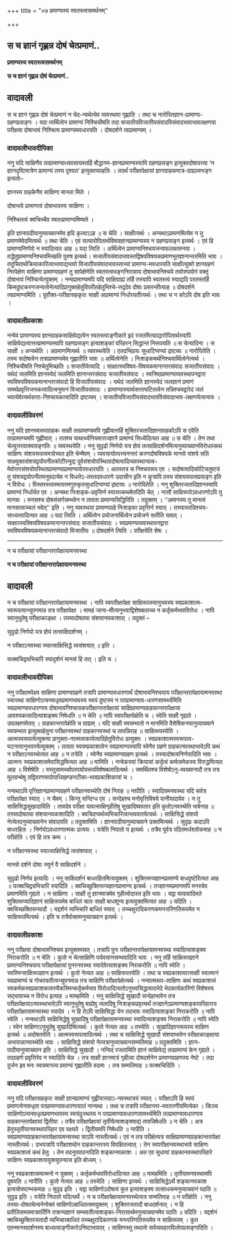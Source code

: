 +++
title = "०७ प्रमाण्यस्य स्वतस्त्वसमर्थनम्"

+++


## स च ज्ञानं गृह्णन्न दोषं चेत्प्रमाणं..

**प्रमाण्यस्य स्वतस्त्वसमर्थनम्**

**स च ज्ञानं गृह्णन्न दोषं चेत्प्रमाणं..**

## **वादावली**

स च ज्ञानं गृह्णन्न दोषं चेत्प्रमाणं न चेद-न्यथेत्येव व्यवस्थया गृह्णाति । तथा च नारोपितज्ञान-प्रामाण्य-ग्रहणप्रसङ्गः । यदा त्वर्थित्वेन प्रामाण्यं निश्चिचीषति तदा सजातीयविजातीयसंवादविसंवादभावाभावलक्षणया परीक्षया दोषाभावं निश्चित्य प्रामाण्यमवधारयति । दोषदर्शने त्वप्रामाण्यम् ।

### **वादावलीभावदीपिका**

ननु यदि साक्षिणैव तत्प्रामाण्याध्यवसायस्तर्हि बौद्धागम-ज्ञानप्रामाण्यस्यापि ग्रहणप्रसङ्ग इत्युक्तदोषापत्त्या ‘न ज्ञानदृष्टिमात्रेण प्रामाण्यं तस्य दृश्यत’ इत्युक्तव्याहतिः । तदर्थं परीक्षापेक्षायां ज्ञानग्राहकमात्र-ग्राह्यत्वभङ्ग इत्यतो–

ज्ञानस्य ग्राहकेणैव साक्षिणा मानता मितेः ।

दोषाभावे प्रामाणत्वं दोषाभावस्य साक्षिणा ।

निश्चितत्वं क्वचिच्चैव स्वतःप्रामाण्यमिष्यते ।

इति ज्ञानपादीयानुव्याख्यानमेव हृदि कृत्वाऽऽह ॥ स चेति । साक्षीत्यर्थः । अन्यथाऽप्रमाणमित्येव न तु प्रमाणमेवेदमित्यर्थः ॥ तथा चेति । एवं सत्यारोपितार्थविषयज्ञानप्रामाण्यस्य न ग्रहणप्रसङ्ग इत्यर्थः । एवं हि प्रामाण्यनिर्णयो न स्यादित्यत आह ॥ यदा त्विति । अर्थित्वेन प्रामाण्यनिश्चयजन्यफलकामनया । तद्धेतुप्रामाण्यनिश्चयमिच्छति पुरुष इत्यर्थः। सजातीयसंवादभावस्तद्विषयविषयकप्रमाणभूतज्ञानान्तरमिति भावः । तदुचितार्थक्रियाकारित्वाभावाद्यभावो विजातीयसंवादभावस्ताभ्यां प्रामाण्य-मवधारयति साक्षीत्युक्ते ज्ञानग्रहणं निरपेक्षेण साक्षिणा प्रामाण्यग्रहणं तु सापेक्षेणेति स्वतस्त्वभङ्गनिरासाय दोषाभावनिश्चये तयोरुपयोगं वक्तृं दोषाभावं निश्चित्येत्युक्तम् । नन्वप्रामाण्यमपि यदि साक्षिग्राह्यं तर्हि तस्यापि स्वतस्त्वं स्याद्यदि परतस्तर्हि किमदुष्टकरणजन्यत्वेनेत्यादिप्रागुक्तहेतुविपरीतहेतुभिश्चे-त्तद्वदेव दोषाः प्रसरन्तीत्याह ॥ दोषदर्शने त्वप्रामाण्यमिति । पूर्वोक्त-परीक्षासहकृतः साक्षी अप्रामाण्यं निर्धारयतीत्यर्थः । तथा च न कोऽपि दोष इति भावः ।

### **वादावलीप्रकाशः**

नन्वेवं प्रामाण्यस्य ज्ञानग्राहकसाक्षिवेद्यत्वेन स्वतस्त्वाङ्गीकारे इदं रजतमित्याद्यारोपितार्थस्यापि साक्षिवेद्यत्वात्तत्प्रामाण्यस्यापि ग्रहणप्रसङ्ग इत्याशङ्कां परिहरन् सिद्धान्तं निरूपयति ॥ स चेत्यादिना । स साक्षी ॥ अन्यथेति । अप्रमाणमित्यर्थः ॥ व्यवस्थयेति । एतदभिप्रायः सुधाटिप्पण्यां द्रष्टव्यः ॥ नारोपितेति । तस्य सदोषत्वेन तत्राप्रामाण्यमेव गृह्णातीति भावः ॥ अर्थित्वेनेति । निःशङ्कमर्थनिश्चयार्थित्वेनेत्यर्थः । निश्चिचीषति निश्चेतुमिच्छति ॥ सजातीयेत्यादि । साक्षात्स्वविषय-विषयकमानान्तरसंवादः सजातीयसंवादः । यथेदं जलमिति ज्ञानस्येदं जलमिति ज्ञानान्तरसंवादः सजातीयसंवादः । स्वनिष्ठप्रामाण्यव्यवस्थापनद्वारा स्वविषयविषयकमानान्तरसंवादो हि विजातीयसंवादः । यथेदं जलमिति ज्ञानस्येदं जलज्ञानं प्रमाणं समर्थप्रवृत्तिजनकत्वादित्यनुमानं विजातीयसंवादः । प्रामाण्यास्यार्थसत्ताघटितत्वेन तन्निश्चयद्वारेदं जलं भवत्येवेत्यर्थसत्ता-निश्चायकत्वादिति द्रष्टव्यम् । सजातीयविजातीयसंवादभावविसंवादाभाव-लक्षणयेत्यन्वयः ।

### **वादावलीविवरणं**

ननु यदि ज्ञानस्वरूपग्राहकः साक्षी तत्प्रामाण्यमपि गृह्णीयात्तर्हि शुक्तिरजतादिज्ञानग्राहकोऽपि स एवेति तत्प्रामाण्यमपि गृह्णीयात् । ततश्च याथार्थ्यनियमात्तज्ज्ञाने प्रामाण्यं सिध्येदित्यत आह ॥ स चेति । तेन तथा चेत्युत्तरवाक्यसङ्गतिः ॥ व्यवस्थयेति । ननु सुदृढो निर्णयो यत्र ज्ञेयं तत्साक्षिदर्शनमित्यनुव्याख्यानविरोधात्कथं साक्षिणः संशयरूपत्वमत्रोच्यत इति चेन्मैवम् । व्यवसायोत्पत्त्यनन्तरं करणदोषविषयके मानसे संशये सति साक्ष्युक्तसंशयद्वयोपनीतकोटीरनूद्य पूर्वसंशयोपस्थितादोषत्वादिव्यवस्थाप्यत्व-मेवोत्तरसंशयोपस्थितप्रामाण्याप्रामाण्ययोरवधारयति । अतस्तत्र स निश्चयरूप एव । सदोषत्वादिकोटिचतुष्टयं तु संशयद्वयोपनीतमनुवदत्येव न विधत्तेऽ-तस्तदवधारणे उदासीन इति न कुत्रापि तस्य संशयरूपत्वप्रसङ्ग इति न विरोधः । विस्तरस्त्वस्मत्परमगुरुकृतसुधाटिप्पण्यां द्रष्टव्यः ॥ नारोपितेति । ननु शुक्तिरजतादिज्ञानस्यापि प्रामाण्यं निर्धार्यत एव । अन्यथा निःशङ्क-प्रवृत्तिर्न स्यात्तत्कथमेतदिति चेत् । नासौ साक्षिरूपोऽवधारणोऽपि तु मानसः । मनसश्च दोषसंसर्गसम्भवेन न तावता प्रामाण्यसिद्धिरिति । तदुक्तम् । ‘‘अमानस्य तु मानत्वं मानसत्वाच्चलं भवेत्’’ इति । ननु व्यवस्थया प्रामाण्यग्रहे निःशङ्का प्रवृत्तिर्न स्यात् । तस्यास्तन्निश्चय-साध्यत्वादित्यत आह ॥ यदा त्विति । अर्थित्वेन प्रयोजनार्थित्वेन प्रयोजने सतीति यावत् । साक्षात्स्वविषयविषयकमानान्तरसंवादः सजातीयसंवादः । स्वप्रमाण्यव्यवस्थापनद्वारा स्वविषयविषयकमानान्तरसंवादो विजातीयः ॥ दोषदर्शने त्विति । परीक्षयेति शेषः ।

------------------------------------------------------------------------

न च परीक्षायां परीक्षान्तरापेक्षायामनवस्था

**न च परीक्षायां परीक्षान्तरापेक्षायामनवस्था**

## **वादावली**

न च परीक्षायां परीक्षान्तरापेक्षायामनवस्था । नापि स्वपरीक्षापेक्षा साक्षिरूपस्यानुभवस्य स्वप्रकाशात्म-स्वरूपत्वाभ्युपगमान्न तत्र परीक्षापेक्षा । मामहं जाना-मीत्यनुभवाद्विशेषबलाच्च न कर्तृकर्मभावविरोधः । नापि स्वानुभूतेषु परीक्षाकाङ्क्षा । तस्यादोषतया संशयानवकाशात् । तदुक्तं –

सुदृढो निर्णयो यत्र ज्ञेयं तत्साक्षिदर्शनम् ।

न परीक्षाऽनवस्था स्यात्साक्षिसिद्धे त्वसंशयात् ॥ इति ।

यत्क्वचिद्व्यभिचारि स्यादृर्शनं मानसं हि तत् । इति च ।

### **वादावलीभावदीपिका**

ननु परीक्षामपेक्ष्य साक्षिणा प्रामाण्यग्रहणे तत्रापि प्रामाण्यावधारणार्थं दोषाभावनिश्चयाय परीक्षान्तरापेक्षायामनवस्था स्यात्तथा साक्षिणोऽप्यनवधृतप्रमाणभावस्य स्वयं दुष्टस्य न परप्रामाण्याव-धारणसामर्थ्यमिति स्वप्रामाण्यावधारणाय दोषाभावनिश्चायकपरीक्षान्तरापेक्षायां साक्षिप्रामाण्यग्राहकान्तरापेक्षाया आवश्यकत्वादित्याशङ्क्य निषेधति ॥ न चेति ॥ नापि स्वपरीक्षापेक्षेति च । स्वेति साक्षी गृह्यते । उपलक्षणमेतत् । ग्राहकान्तरापेक्षेति च ग्राह्यम् । यदि साक्षी स्वयम्भातो न मानमिति वैशेषिकनयानुव्याख्याने स्वयम्भात इत्युक्तहेतुना परीक्षानवस्थां ग्राहकानवस्थां च तावन्निराह ॥ साक्षिरूपस्येति । आत्मस्वरूपत्वेत्युक्त्या प्रागुक्ता-नात्मत्वकार्यत्वादिहेतुविरोधः प्रत्युक्तः । स्वप्रकाशात्मस्वरूपत्व-घटनायानुभवस्येत्युक्तम् । तावता स्वयम्प्रकाशत्वेन स्वप्रामाण्यस्यापि स्वेनैव ग्रहणे ग्राहकानवस्थाभावेऽपि कथं न परीक्षाऽनवस्थेत्यत आह ॥ न तत्रेति । स्वेनैव स्वप्रामाण्यग्रहण इत्यर्थः । तस्यादोषत्वनिर्णयादिति भावः । आत्मनः स्वप्रकाशत्वमेवासिद्धमित्यत आह ॥ मामिति । नन्वेकस्यां क्रियायां कर्तृत्वं कर्मत्वमेकस्य विरुद्धमित्यत आह ॥ विशेषेति । वस्तुसामर्थ्यापरपर्यायरूपविशेषबलादित्यर्थः । समर्थितश्च विशेषोऽनु-व्यख्यानादौ तत्र तत्र मूलग्रन्थेषु तद्विवरणरूपोपाधिखण्डनटीका-भावप्रकाशिकायां च ।

नन्वथाऽपि वृत्तिज्ञानप्रामाण्यग्रहणे परीक्षानवस्थेति दोषं निराह ॥ नापीति । स्यादियमनवस्था यदि सर्वत्र परीक्षापेक्षा स्यात् । न चैवम् । किन्तु सन्दिग्ध एव । सन्देहश्च मनोवृत्तिविषये पानीयादावेव । न तु साक्षिसिद्धसुखादाविति । तावदेव परीक्षा यावत्साक्षिगृहीतेषु सुखादिष्ववतार इति कुतोऽनवस्थेति भावेनाह ॥ तस्यादोषतया संशयानवकाशादिति । क्वचिदप्यर्थव्यभिचारित्वाभाववत्तयेत्यर्थः । साक्षिसिद्धे संशयो नेत्येतदनुव्याख्यानेन संवादयति ॥ तदुक्तमिति । ज्ञानपादीयानुव्याख्याने उक्तमित्यर्थः । सुदृढः कदाऽपि बाधरहितः । निर्णयोऽवधारणात्मकः प्रत्ययः । यत्रेति निपातो य इत्यर्थः । तत्रैव पूर्वत्र पठितमर्धश्लोकमाह ॥ न परीक्षेति । एवं हि तत्र क्रमः ।

न परीक्षानवस्था स्यात्साक्षिसिद्धे त्वसंशयात् ।

मानसे दर्शने दोषाः स्युर्न वै साक्षिदर्शने ।

सुदृढो निर्णय इत्यादिः । ननु साक्षिदर्शनं बाधरहितमित्ययुक्तम् । शुक्तिरूप्यज्ञानप्रामाण्ये बाधदृष्टेरित्यत आह ॥ यत्क्वचिद्व्यभिचारि स्यादिति । क्वचिच्छुक्तिरूप्यज्ञानप्रामाण्य इत्यर्थः । तज्ज्ञानमप्रमाणमपि मनस्येव प्रमाणमिति गृह्यते । न साक्षिणा । साक्षी तु ज्ञानमात्रमेव गृहीत्वोदास्त इति भावः । यद्वा मायावादिमते शुक्तिरूप्यादिज्ञानं साक्षिरूपमेव बाधितं चातः साक्षी बाधशून्य इत्ययुक्तमित्यत आह ॥ यदिति । क्वचिच्छक्तिरूप्यादौ । यद्दर्शनं व्यभिचारि बाधितं स्यात् । तच्चक्षुरादिकरणकमनःपरिणतिरूपमेव न साक्षिरूपमित्यर्थः । इति च तत्रैवोक्तमनुव्याख्यान इत्यर्थः ।

### **वादावलीप्रकाशः**

ननु परीक्षया दोषाभावनिश्चय इत्युक्तमसत् । तत्रापि पुनः परीक्षान्तरापेक्षायामनवस्था स्यादित्याशङ्क्य निराकरोति ॥ न चेति । कुतो न चेत्साक्षिणि पर्यवसानसम्भवादिति भावः । ननु तर्हि साक्षिरूपज्ञाने प्रामाण्यनिश्चयाय परीक्षापेक्षायां पुनरनवस्था स्यादेवेत्याशङ्क्य निराकरोति ॥ नापि स्वेति । स्वस्मिन्साक्षिरूपज्ञान इत्यर्थः । कुतो नेत्यत आह ॥ साक्षिरूपस्येति । तथा च स्वप्रकाशत्वात्साक्षी स्वात्मानं स्वप्रामाण्यं च गोचरयतीत्यभ्युपगमान्न तत्र साक्षिणि परीक्षापेक्षेत्यर्थः । नन्वात्मरूप-साक्षिणः कथं स्वप्रकाशत्वं स्वकर्मकस्वप्रकाशकत्वस्यैकस्मिन्कर्तृकर्मभाव विरोधादित्यतोऽनुभवसिद्धत्वादभेदे भेदकार्यकारिणो विशेषस्य सद्भावाच्च न विरोध इत्याह ॥ मामहमिति । ननु साक्षिसिद्धे सुखादौ सन्देहाभावेन तत्र परीक्षापेक्षयाऽनवस्थाभावेऽपि स्वानुभूतेषु बाह्येषु जलादिषु निःशङ्कप्रवृत्त्यर्थं तज्ज्ञानेऽप्रामाण्यशङ्कापरिहाराय परीक्षापेक्षायामनवस्था स्यादेव । न हि तेऽपि साक्षिसिद्धा येन तदभावः स्यादित्याशङ्कां निराकरोति ॥ नापि स्वेति । नन्वथाऽपि साक्षिसिद्धेषु सुखादिषु परीक्षापेक्षायामनवस्था स्यादित्याशङ्क्य निराकरोति ॥ नापि स्वेति । स्वेन साक्षिणाऽनुभूतेषु सुखादिष्वित्यर्थः । कुतो नेत्यत आह ॥ तस्येति । सुखादिज्ञानरूपस्य साक्षिण इत्यर्थः ॥ अदोषतयेति । आत्मस्वरूपत्वादित्यर्थः । तथा च साक्षिसिद्धे सुखादौ संशयाभावेन परीक्षाकाङ्क्षाया अभावान्नानवस्थेति भावः । साक्षिसिद्धे संशयो नेत्यत्रानुव्याख्यानसम्मतिमाह ॥ तदुक्तमिति । ज्ञान-पादीयानुव्याख्यान इति । साक्षिसिद्धे सुखादौ । नन्विदं रजतामिति ज्ञानं साक्षिवेद्यं तत्प्रामाण्यं केन गृह्यते । तदग्रहणे प्रवृत्तिरेव न स्यादिति चेन्न । तत्र साक्षी ज्ञानमात्रं गृहीत्वा दोषदर्शनेन प्रामाण्यग्रहणस्य नेष्टे । तदा दुर्जन इव मनः स्वयमागत्य प्रमाण्यं गृह्णातीति वदामः । तत्र सम्मतिमाह ॥ यत्क्वचिदिति ।

### **वादावलीविवरणं**

ननु यदि परीक्षासहकृतः साक्षी ज्ञानप्रामाण्यं गृह्वीयात्तदाऽ-नवस्थात्रयं स्यात् । परीक्षाऽपि हि स्वयं प्रमाणत्वेनावधृता परप्रामाण्यावधारणायालं नान्यथा । तथा च तत्रापि परीक्षान्तर-मवतरणीयमित्येका । किञ्च साक्षिणोऽप्यनवधृतप्रमाणभावस्य स्वयंदुःस्थस्य न परप्रामाण्यावधारणसामर्थ्यमिति तत्प्रामाण्यावधारणाय ग्राहकान्तरापेक्षायां द्वितीया । तत्रैव परीक्षापेक्षायां तृतीयेत्याशङ्क्याद्यं तावन्निषेधति ॥ न चेति । अत्र हेतुस्तृतीयानवस्थापरिहार एव वक्ष्यते । द्वितीयमपि निषेधति ॥ नापीति । स्वप्रामाण्यग्राहकान्तरापेक्षायामनवस्था साऽपि नास्तीत्यर्थः। एवं न तत्र परीक्षेत्यत्र साक्षिप्रामाण्यग्राहकान्तरापेक्षा नास्तीत्यर्थः। उभयत्रापि परीक्षाशब्देन ग्राहकान्तरस्य विवक्षितत्वात् । तेन स्वपरीक्षानवस्थाभावे साक्षिणः स्वप्रकाशत्वं कथं हेतुः । तेन तदनुपपादनादिति शङ्कानवकाशः । अत एव सुधायां ग्राहकानवस्थापरिहारे साक्षिणः स्वप्रकाशत्वयुक्त्युपन्यास इति बोध्यम् ।

ननु स्वप्रकाशत्वमात्मनो न युक्तम् । कर्तृकर्मभावविरोधादित्यत आह ॥ मामहमिति । तृतीयामनवस्थामपि दूषयति ॥ नापीति । कुतो नेत्यत आह ॥ तस्येति । साक्षिणा इत्यर्थः । साक्षिसिद्धेऽर्थे शङ्कानवकाश इत्यत्रोपष्टम्भकमाह ॥ सुदृढ इति । यद्वा साक्षिणोऽदोषत्वं कुत इत्याशङ्क्य तत्साधकमनुव्याख्यानं पठति ॥ सुदृढ इति । यत्रेति निपातो यदित्यर्थे । न च परीक्षापेक्षायामनवस्थेत्यत्र सम्मतिमाह ॥ न परीक्षेति । ननु तस्या-दोषतयेत्यनेनोक्तं साक्षिणोऽबाधितत्वमयुक्तम् । शुक्तिरजतादौ बाधदर्शनात् । न हि प्रतीतिसमयमात्रवर्तिनि तत्रान्यज्ञानं सम्भवतीत्याशङ्का-निरासार्थमनुव्याख्यानमेव पठति ॥ यदिति । यद्दर्शनं क्वचिच्छुक्तिरजतादौ व्यभिचारबाधितं तच्चक्षुरादिकरणकं मनःपरिणतिरूपमेव न साक्षिरूपम् । कुत एतन्मानसदर्शनस्य बाध्यत्वाङ्गीकारेऽनिष्टाभावात् । साक्षिणस्तु तथात्वे सर्वव्यवहारविलोपप्रसङ्गादिति ।

